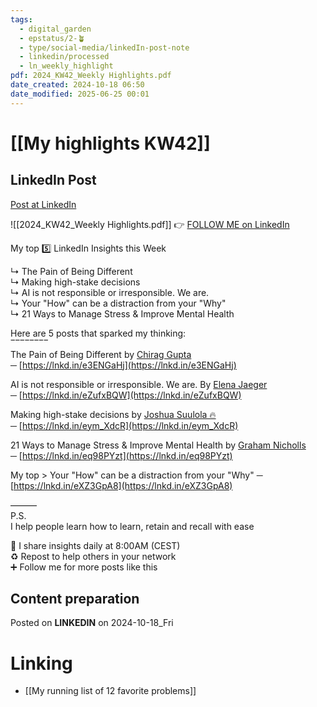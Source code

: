 ```yaml
---
tags:
  - digital_garden
  - epstatus/2-🪴
  - type/social-media/linkedIn-post-note
  - linkedin/processed
  - ln_weekly_highlight
pdf: 2024_KW42_Weekly Highlights.pdf
date_created: 2024-10-18 06:50
date_modified: 2025-06-25 00:01
---
```

# [[My highlights KW42]]

## LinkedIn Post

[Post at LinkedIn](https://www.linkedin.com/posts/sebastiankamilli_my-highlights-in-kw-422024-activity-7252921349600342017-zm0a?utm_source=share&utm_medium=member_desktop)
  
![[2024_KW42_Weekly Highlights.pdf]]
👉 [FOLLOW ME on LinkedIn](https://www.linkedin.com/comm/mynetwork/discovery-see-all?usecase=PEOPLE_FOLLOWS&followMember=sebastiankamilli)

My top 5️⃣ LinkedIn Insights this Week  
  
↳ The Pain of Being Different  
↳ Making high-stake decisions  
↳ AI is not responsible or irresponsible. We are.  
↳ Your "How" can be a distraction from your "Why"  
↳ 21 Ways to Manage Stress & Improve Mental Health  

Here are 5 posts that sparked my thinking:  
‾‾‾‾‾‾‾‾  
The Pain of Being Different by [Chirag Gupta](https://www.linkedin.com/in/chirag1202/)  
─ [https://lnkd.in/e3ENGaHj](https://lnkd.in/e3ENGaHj)  
  
AI is not responsible or irresponsible. We are. By [Elena Jaeger](https://www.linkedin.com/in/elena-jaeger/)  
─ [https://lnkd.in/eZufxBQW](https://lnkd.in/eZufxBQW)  
  
Making high-stake decisions by [Joshua Suulola 🔥](https://www.linkedin.com/in/joshuasuulola/)  
─ [https://lnkd.in/eym_XdcR](https://lnkd.in/eym_XdcR)  
  
21 Ways to Manage Stress & Improve Mental Health by [Graham Nicholls](https://www.linkedin.com/in/grahamnicholls1/)  
─ [https://lnkd.in/eq98PYzt](https://lnkd.in/eq98PYzt)  
  
My top > Your "How" can be a distraction from your "Why" ─ [https://lnkd.in/eXZ3GpA8](https://lnkd.in/eXZ3GpA8)  

———  
P.S.  
I help people learn how to learn, retain and recall with ease  
  
🔔 I share insights daily at 8:00AM (CEST)  
♻ Repost to help others in your network  
➕ Follow me for more posts like this

## Content preparation

Posted on **LINKEDIN** on 2024-10-18_Fri

# Linking

+ [[My running list of 12 favorite problems]]